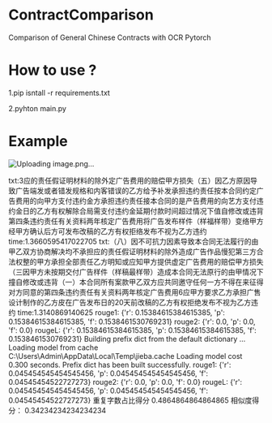 # ContractComparison
Comparison of General Chinese Contracts with OCR  Pytorch
# How to use ?   
  1.pip isntall -r requirements.txt
  
  2.pyhton main.py
 

# Example 
  ![Uploading image.png…]()
    
  txt:3应的责任假证明材料的除外定广告费用的赔偿甲方损失（五）因乙方原因导致广告端发或者错发规格和内客错误的乙方给予补发承担违约责任按本合同约定广告费用的向甲方支付违约金方承担违约责任接本合同的是产告费用的向艺方支付违约金日的乙方有权解除合局需支付违约金延期付款时间超过情况下值自修改或违背第四条违约责任有关资料两年核定广告费用将广告发布样件（样福样带）变络甲方经甲方确认后方可发布改稿的乙方有权拒络发布不视为乙方违约  time:1.3660595417022705
 txt:（八）因不可抗力因素导致本合同无法履行的由甲乙双方协商解决均不承担应的责任假证明材料的除外造成广告作品慢犯第三方合法权整的甲方承担全部责任乙方明知或应知甲方提供虚定广告费用的赔偿甲方损失（三因甲方未按期交付广告样件（样稿最样带）造成本合同无法原行的由甲情况下撞自修改或违背（一）本合同所有案款甲乙双方应共同邀守任何一方不得在来征得对方同意的第四条违约责任有关资料两年核定广告费用6应甲方要求乙方承担广售设计制作的乙方皮在广告发布日的20天前改稿的乙方有权拒绝发布不视为乙方违约  time:1.3140869140625
rouge1:  {'r': 0.15384615384615385, 'p': 0.15384615384615385, 'f': 0.1538461530769231}
rouge2:  {'r': 0.0, 'p': 0.0, 'f': 0.0}
rougeL:  {'r': 0.15384615384615385, 'p': 0.15384615384615385, 'f': 0.1538461530769231}
Building prefix dict from the default dictionary ...
Loading model from cache C:\Users\Admin\AppData\Local\Temp\jieba.cache
Loading model cost 0.300 seconds.
Prefix dict has been built successfully.
rouge1:  {'r': 0.045454545454545456, 'p': 0.045454545454545456, 'f': 0.04545454522727273}
rouge2:  {'r': 0.0, 'p': 0.0, 'f': 0.0}
rougeL:  {'r': 0.045454545454545456, 'p': 0.045454545454545456, 'f': 0.04545454522727273}
重复字数占比得分 0.4864864864864865
相似度得分： 0.34234234234234234

 
